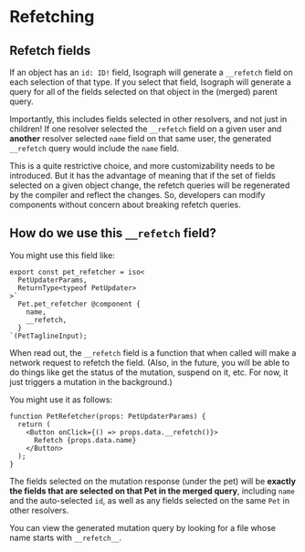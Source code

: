 # Refetching

## Refetch fields

If an object has an `id: ID!` field, Isograph will generate a `__refetch` field on each selection of that type. If you select that field, Isograph will generate a query for all of the fields selected on that object in the (merged) parent query.

Importantly, this includes fields selected in other resolvers, and not just in children! If one resolver selected the `__refetch` field on a given user and **another** resolver selected `name` field on that same user, the generated `__refetch` query would include the `name` field.

This is a quite restrictive choice, and more customizability needs to be introduced. But it has the advantage of meaning that if the set of fields selected on a given object change, the refetch queries will be regenerated by the compiler and reflect the changes. So, developers can modify components without concern about breaking refetch queries.

## How do we use this `__refetch` field?

You might use this field like:

```tsx
export const pet_refetcher = iso<
  PetUpdaterParams,
  ReturnType<typeof PetUpdater>
>`
  Pet.pet_refetcher @component {
    name,
    __refetch,
  }
`(PetTaglineInput);
```

When read out, the `__refetch` field is a function that when called will make a network request to refetch the field. (Also, in the future, you will be able to do things like get the status of the mutation, suspend on it, etc. For now, it just triggers a mutation in the background.)

You might use it as follows:

```tsx
function PetRefetcher(props: PetUpdaterParams) {
  return (
    <Button onClick={() => props.data.__refetch()}>
      Refetch {props.data.name}
    </Button>
  );
}
```

The fields selected on the mutation response (under the pet) will be **exactly the fields that are selected on that Pet in the merged query**, including `name` and the auto-selected `id`, as well as any fields selected on the same `Pet` in other resolvers.

You can view the generated mutation query by looking for a file whose name starts with `__refetch__`.
